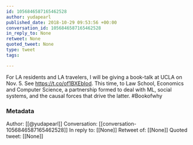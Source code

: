 ```yaml
---
id: 1056846587165462528
author: yudapearl
published_date: 2018-10-29 09:53:56 +00:00
conversation_id: 1056846587165462528
in_reply_to: None
retweet: None
quoted_tweet: None
type: tweet
tags:

---
```


For LA residents and LA travelers, I will be giving a book-talk at UCLA on Nov. 5. See https://t.co/of1BXEbIod. This time, to Law School, Economics and Computer Science, a partnership formed to deal with ML, social systems, and the causal forces that drive the latter. #Bookofwhy

### Metadata

Author: [[@yudapearl]]
Conversation: [[conversation-1056846587165462528]]
In reply to: [[None]]
Retweet of: [[None]]
Quoted tweet: [[None]]
